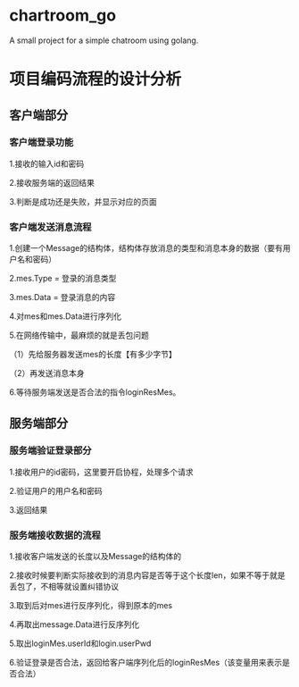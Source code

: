 # chartroom_go
A small project for a simple chatroom using golang.

# 项目编码流程的设计分析
## 客户端部分
### 客户端登录功能
1.接收的输入id和密码

2.接收服务端的返回结果

3.判断是成功还是失败，并显示对应的页面
### 客户端发送消息流程
1.创建一个Message的结构体，结构体存放消息的类型和消息本身的数据（要有用户名和密码）

2.mes.Type = 登录的消息类型

3.mes.Data = 登录消息的内容

4.对mes和mes.Data进行序列化

5.在网络传输中，最麻烦的就是丢包问题

（1）先给服务器发送mes的长度【有多少字节】

（2）再发送消息本身

6.等待服务端发送是否合法的指令loginResMes。

## 服务端部分
### 服务端验证登录部分
1.接收用户的id密码，这里要开启协程，处理多个请求

2.验证用户的用户名和密码

3.返回结果

### 服务端接收数据的流程
1.接收客户端发送的长度以及Message的结构体的

2.接收时候要判断实际接收到的消息内容是否等于这个长度len，如果不等于就是丢包了，不相等就设置纠错协议

3.取到后对mes进行反序列化，得到原本的mes

4.再取出message.Data进行反序列化

5.取出loginMes.userId和login.userPwd

6.验证登录是否合法，返回给客户端序列化后的loginResMes（该变量用来表示是否合法）
